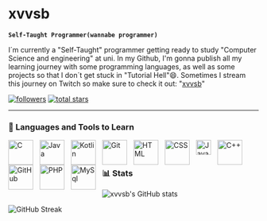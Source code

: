 # xvvsb

**`Self-Taught Programmer(wannabe programmer)`**

I´m currently a "Self-Taught" programmer getting ready to study "Computer Science and engineering" at uni. In my Github, I'm gonna publish all my learning journey with some programming languages, as well as some projects so that I don´t get stuck in "Tutorial Hell"😄. Sometimes I stream this journey on Twitch so make sure to check it out: "[xvvsb][twitch]"

   <p align="left">
      <a href="https://github.com/xvvsb?tab=followers">
         <img alt="followers" title="Follow me on Github" src="https://custom-icon-badges.demolab.com/github/followers/xvvsb?color=236ad3&labelColor=1155ba&style=for-the-badge&logo=person-add&label=Follow&logoColor=white"/></a>
      <a href="https://github.com/xvvsb?tab=repositories&sort=stargazers">
         <img alt="total stars" title="Total stars on GitHub" src="https://custom-icon-badges.demolab.com/github/stars/xvvsb?color=55960c&style=for-the-badge&labelColor=488207&logo=star"/></a>
   </p>

---

### 🧰 Languages and Tools to Learn


<a href="https://github.com/xvvsb/C_tutorial">
<img align="left" alt="C" width="50px" style="padding-right:10px;" src="https://cdn.jsdelivr.net/gh/devicons/devicon/icons/c/c-original.svg"/>
</a>
<img align="left" alt="Java" width="50px" style="padding-right:10px;" src="https://cdn.jsdelivr.net/gh/devicons/devicon@latest/icons/java/java-original.svg"/>
<img align="left" alt="Kotlin" width="50px" style="padding-right:10px;" 
 src="https://cdn.jsdelivr.net/gh/devicons/devicon@latest/icons/kotlin/kotlin-original.svg" />
<img align="left" alt="Git" width="50px" style="padding-right:10px;" src="https://cdn.jsdelivr.net/gh/devicons/devicon/icons/git/git-original.svg" />
<a href="https://github.com/xvvsb/HTML_tutorial">
<img align="left" alt="HTML" width="50px" style="padding-right:10px;" src="https://cdn.jsdelivr.net/gh/devicons/devicon/icons/html5/html5-plain.svg" />
</a>
<a href="https://github.com/xvvsb/CSS_tutorial">
<img align="left" alt="CSS" width="50px" style="padding-right:10px;" src="https://cdn.jsdelivr.net/gh/devicons/devicon/icons/css3/css3-plain.svg" />
</a>
<img align="left" alt="JavaScript" width="30px" style="padding-right:10px;" src="https://cdn.jsdelivr.net/gh/devicons/devicon/icons/javascript/javascript-plain.svg" />
<img align="left" alt="C++" width="50px" style="padding-right:10px;" src="https://cdn.jsdelivr.net/gh/devicons/devicon/icons/cplusplus/cplusplus-original.svg" />
<img align="left" alt="GitHub" width="50px" style="padding-right:10px;" src="https://cdn.jsdelivr.net/gh/devicons/devicon/icons/github/github-original.svg" />
<img align="left" alt="PHP" width="50px" style="padding-right:10px;" 
src="https://cdn.jsdelivr.net/gh/devicons/devicon@latest/icons/php/php-original.svg" />
<img align="left" alt="MySql" width="50px" style="padding-right:10px;" 
src="https://cdn.jsdelivr.net/gh/devicons/devicon@latest/icons/mysql/mysql-original.svg" />

<br/>
           
#           
     

### 📊 Stats

![xvvsb's GitHub stats](https://github-readme-stats.vercel.app/api?username=xvvsb&show_icons=true&theme=gruvbox)

 ![GitHub Streak](https://streak-stats.demolab.com?user=xvvsb&theme=gruvbox&border_radius=4.5)

#
[twitch]: https://twitch.com/xvvsb
